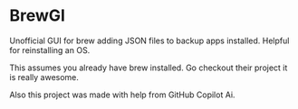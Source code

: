 # BrewGI
Unofficial GUI for brew adding JSON files to backup apps installed. 
Helpful for reinstalling an OS. 

This assumes you already have brew installed. Go checkout their project it is really awesome. 

Also this project was made with help from GitHub Copilot Ai. 
